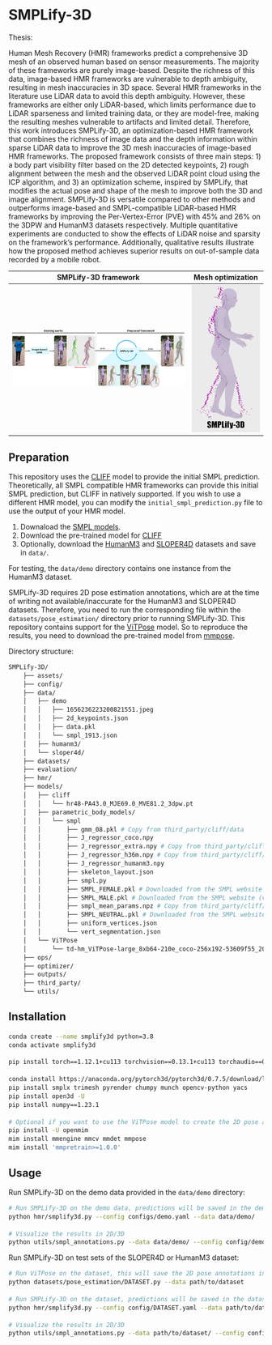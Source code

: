 # SMPLify-3D
Thesis: 

Human Mesh Recovery (HMR) frameworks predict a comprehensive 3D mesh of an observed human based on sensor measurements.
The majority of these frameworks are purely image-based. 
Despite the richness of this data, image-based HMR frameworks are vulnerable to depth ambiguity, resulting in mesh inaccuracies in 3D space.
Several HMR frameworks in the literature use LiDAR data to avoid this depth ambiguity.
However, these frameworks are either only LiDAR-based, which limits performance due to LiDAR sparseness and limited training data, or they are model-free, making the resulting meshes vulnerable to artifacts and limited detail.
Therefore, this work introduces SMPLify-3D, an optimization-based HMR framework that combines the richness of image data and the depth information within sparse LiDAR data to improve the 3D mesh inaccuracies of image-based HMR frameworks.
The proposed framework consists of three main steps: 1) a body part visibility filter based on the 2D detected keypoints, 2) rough alignment between the mesh and the observed LiDAR point cloud using the ICP algorithm, and 3) an optimization scheme, inspired by SMPLify, that modifies the actual pose and shape of the mesh to improve both the 3D and image alignment.
SMPLify-3D is versatile compared to other methods and outperforms image-based and SMPL-compatible LiDAR-based HMR frameworks by improving the Per-Vertex-Error (PVE) with 45% and 26% on the 3DPW and HumanM3 datasets respectively.
Multiple quantitative experiments are conducted to show the effects of LiDAR noise and sparsity on the framework’s performance.
Additionally, qualitative results illustrate how the proposed method achieves superior results on out-of-sample data recorded by a mobile robot.

SMPLify-3D framework       |  Mesh optimization
:-------------------------:|:-------------------------:
![](assets/SMPLify-3D.png)  |  ![](assets/smplify3d_optimization.gif)


## Preparation
This repository uses the [CLIFF](https://github.com/haofanwang/CLIFF) model to provide the initial SMPL prediction. Theoretically, all SMPL compatible HMR frameworks can provide this initial SMPL prediction, but CLIFF in natively supported. If you wish to use a different HMR model, you can modify the `initial_smpl_prediction.py` file to use the output of your HMR model.  

1. Downaload the [SMPL models](https://smpl.is.tue.mpg.de/).
2. Download the pre-trained model for [CLIFF](https://github.com/haofanwang/CLIFF)
3. Optionally, download the [HumanM3](https://github.com/soullessrobot/Human-M3-Dataset) and [SLOPER4D](https://github.com/climbingdaily/SLOPER4D) datasets and save in `data/`.

For testing, the `data/demo` directory contains one instance from the HumanM3 dataset.

SMPLify-3D requires 2D pose estimation annotations, which are at the time of writing not available/inaccurate for the HumanM3 and SLOPER4D datasets. Therefore, you need to run the corresponding file within the `datasets/pose_estimation/` directory prior to running SMPLify-3D. This repository contains support for the [ViTPose](https://github.com/ViTAE-Transformer/ViTPose) model. So to reproduce the results, you need to download the pre-trained model from [mmpose](https://github.com/open-mmlab/mmpose/blob/main/configs/body_2d_keypoint/topdown_heatmap/coco/vitpose_coco.md).

Directory structure:
```bash
SMPLify-3D/
    ├── assets/
    ├── config/
    ├── data/
    │   ├── demo
    │   │   ├── 1656236223200821551.jpeg
    │   │   ├── 2d_keypoints.json
    │   │   ├── data.pkl
    │   │   └── smpl_1913.json
    │   ├── humanm3/
    │   └── sloper4d/
    ├── datasets/
    ├── evaluation/
    ├── hmr/
    ├── models/
    │   ├── cliff
    │   │   └── hr48-PA43.0_MJE69.0_MVE81.2_3dpw.pt
    │   ├── parametric_body_models/
    │   │   └── smpl
    │   │       ├── gmm_08.pkl # Copy from third_party/cliff/data
    │   │       ├── J_regressor_coco.npy 
    │   │       ├── J_regressor_extra.npy # Copy from third_party/cliff/data
    │   │       ├── J_regressor_h36m.npy # Copy from third_party/cliff/data
    │   │       ├── J_regressor_humanm3.npy
    │   │       ├── skeleton_layout.json
    │   │       ├── smpl.py
    │   │       ├── SMPL_FEMALE.pkl # Downloaded from the SMPL website (version 1.1.0)
    │   │       ├── SMPL_MALE.pkl # Downloaded from the SMPL website (version 1.1.0)
    │   │       ├── smpl_mean_params.npz # Copy from third_party/cliff/data
    │   │       ├── SMPL_NEUTRAL.pkl # Downloaded from the SMPL website (version 1.1.0)
    │   │       ├── uniform_vertices.json
    │   │       └── vert_segmentation.json
    │   └── ViTPose
    │       └── td-hm_ViTPose-large_8xb64-210e_coco-256x192-53609f55_20230314.pth
    ├── ops/
    ├── optimizer/
    ├── outputs/
    ├── third_party/
    └── utils/
```

## Installation
```bash
conda create --name smplify3d python=3.8
conda activate smplify3d

pip install torch==1.12.1+cu113 torchvision==0.13.1+cu113 torchaudio==0.12.1 --extra-index-url https://download.pytorch.org/whl/cu113

conda install https://anaconda.org/pytorch3d/pytorch3d/0.7.5/download/linux-64/pytorch3d-0.7.5-py38_cu113_pyt1121.tar.bz2
pip install smplx trimesh pyrender chumpy munch opencv-python yacs
pip install open3d -U
pip install numpy==1.23.1

# Optional if you want to use the ViTPose model to create the 2D pose annotations for reproduction of SLOPER4D and HumanM3 results
pip install -U openmim
mim install mmengine mmcv mmdet mmpose
mim install 'mmpretrain>=1.0.0'
```

## Usage
Run SMPLify-3D on the demo data provided in the `data/demo` directory:
```bash
# Run SMPLify-3D on the demo data, predictions will be saved in the demo directory
python hmr/smplify3d.py --config configs/demo.yaml --data data/demo/

# Visualize the results in 2D/3D
python utils/smpl_annotations.py --data data/demo/ --config config/demo.yaml --ann_file data/demo/smpl_1913.json --vis_dim 3 # or 2
```

Run SMPLify-3D on test sets of the SLOPER4D or HumanM3 dataset:
```bash
# Run ViTPose on the dataset, this will save the 2D pose annotations in the dataset directory (HumanM3) or pkl file (SLOPER4D)
python datasets/pose_estimation/DATASET.py --data path/to/dataset

# Run SMPLify-3D on the dataset, predictions will be saved in the dataset directory
python hmr/smplify3d.py --config config/DATASET.yaml --data path/to/dataset

# Visualize the results in 2D/3D
python utils/smpl_annotations.py --data path/to/dataset/ --config config/DATASET.yaml --ann_file path/to/annotation --vis_dim 3 # or 2
```
